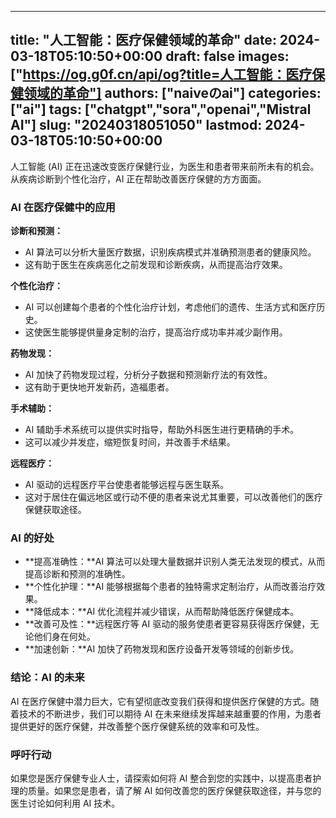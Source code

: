 
---
title: "人工智能：医疗保健领域的革命"
date: 2024-03-18T05:10:50+00:00
draft: false
images: ["https://og.g0f.cn/api/og?title=人工智能：医疗保健领域的革命"]
authors: ["naiveのai"]
categories: ["ai"]
tags: ["chatgpt","sora","openai","Mistral AI"]
slug: "20240318051050"
lastmod: 2024-03-18T05:10:50+00:00
---
人工智能 (AI) 正在迅速改变医疗保健行业，为医生和患者带来前所未有的机会。从疾病诊断到个性化治疗，AI 正在帮助改善医疗保健的方方面面。

### AI 在医疗保健中的应用

**诊断和预测：**

* AI 算法可以分析大量医疗数据，识别疾病模式并准确预测患者的健康风险。
* 这有助于医生在疾病恶化之前发现和诊断疾病，从而提高治疗效果。

**个性化治疗：**

* AI 可以创建每个患者的个性化治疗计划，考虑他们的遗传、生活方式和医疗历史。
* 这使医生能够提供量身定制的治疗，提高治疗成功率并减少副作用。

**药物发现：**

* AI 加快了药物发现过程，分析分子数据和预测新疗法的有效性。
* 这有助于更快地开发新药，造福患者。

**手术辅助：**

* AI 辅助手术系统可以提供实时指导，帮助外科医生进行更精确的手术。
* 这可以减少并发症，缩短恢复时间，并改善手术结果。

**远程医疗：**

* AI 驱动的远程医疗平台使患者能够远程与医生联系。
* 这对于居住在偏远地区或行动不便的患者来说尤其重要，可以改善他们的医疗保健获取途径。

### AI 的好处

* **提高准确性：**AI 算法可以处理大量数据并识别人类无法发现的模式，从而提高诊断和预测的准确性。
* **个性化护理：**AI 能够根据每个患者的独特需求定制治疗，从而改善治疗效果。
* **降低成本：**AI 优化流程并减少错误，从而帮助降低医疗保健成本。
* **改善可及性：**远程医疗等 AI 驱动的服务使患者更容易获得医疗保健，无论他们身在何处。
* **加速创新：**AI 加快了药物发现和医疗设备开发等领域的创新步伐。

### 结论：AI 的未来

AI 在医疗保健中潜力巨大，它有望彻底改变我们获得和提供医疗保健的方式。随着技术的不断进步，我们可以期待 AI 在未来继续发挥越来越重要的作用，为患者提供更好的医疗保健，并改善整个医疗保健系统的效率和可及性。

### 呼吁行动

如果您是医疗保健专业人士，请探索如何将 AI 整合到您的实践中，以提高患者护理的质量。如果您是患者，请了解 AI 如何改善您的医疗保健获取途径，并与您的医生讨论如何利用 AI 技术。